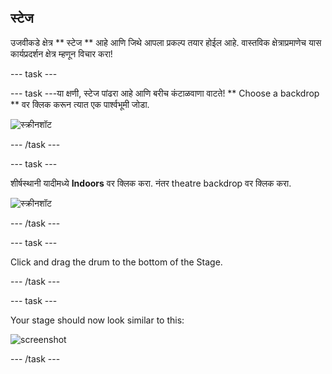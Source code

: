## स्टेज

उजवीकडे क्षेत्र ** स्टेज ** आहे आणि जिथे आपला प्रकल्प तयार होईल आहे. वास्तविक क्षेत्राप्रमाणेच यास कार्यप्रदर्शन क्षेत्र म्हणून विचार करा!

\--- task \---

\--- task \---या क्षणी, स्टेज पांढरा आहे आणि बरीच कंटाळवाणा वाटते! ** Choose a backdrop ** वर क्लिक करून त्यात एक पार्श्वभूमी जोडा.

![स्क्रीनशॉट](images/band-stage-choose.png)

\--- /task \---

\--- task \---

शीर्षस्थानी यादीमध्ये **Indoors** वर क्लिक करा. नंतर theatre backdrop वर क्लिक करा.

![स्क्रीनशॉट](images/band-backdrop.png)

\--- /task \---

\--- task \---

Click and drag the drum to the bottom of the Stage.

\--- /task \---

\--- task \---

Your stage should now look similar to this:

![screenshot](images/band-stage.png)

\--- /task \---
